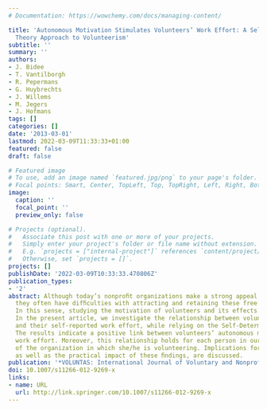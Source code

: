 ```yaml
---
# Documentation: https://wowchemy.com/docs/managing-content/

title: 'Autonomous Motivation Stimulates Volunteers’ Work Effort: A Self-Determination
  Theory Approach to Volunteerism'
subtitle: ''
summary: ''
authors:
- J. Bidee
- T. Vantilborgh
- R. Pepermans
- G. Huybrechts
- J. Willems
- M. Jegers
- J. Hofmans
tags: []
categories: []
date: '2013-03-01'
lastmod: 2022-03-09T11:33:33+01:00
featured: false
draft: false

# Featured image
# To use, add an image named `featured.jpg/png` to your page's folder.
# Focal points: Smart, Center, TopLeft, Top, TopRight, Left, Right, BottomLeft, Bottom, BottomRight.
image:
  caption: ''
  focal_point: ''
  preview_only: false

# Projects (optional).
#   Associate this post with one or more of your projects.
#   Simply enter your project's folder or file name without extension.
#   E.g. `projects = ["internal-project"]` references `content/project/deep-learning/index.md`.
#   Otherwise, set `projects = []`.
projects: []
publishDate: '2022-03-09T10:33:33.470806Z'
publication_types:
- '2'
abstract: Although today’s nonproﬁt organizations make a strong appeal to volunteers,
  they often have difﬁculties with attracting and retaining these free labor forces.
  In this sense, studying the motivation of volunteers and its effects proves useful.
  In the present article, we investigate the relationship between volunteers’ motivation
  and their self-reported work effort, while relying on the Self-Determination Theory.
  The results indicate a positive link between volunteers’ autonomous motivation and
  work effort. Moreover, this relationship holds for each person in our sample, irrespective
  of the organization in which she/he is volunteering. Implications for future research,
  as well as the practical impact of these ﬁndings, are discussed.
publication: '*VOLUNTAS: International Journal of Voluntary and Nonprofit Organizations*'
doi: 10.1007/s11266-012-9269-x
links:
- name: URL
  url: http://link.springer.com/10.1007/s11266-012-9269-x
---
```

